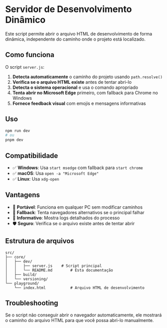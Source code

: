 # Servidor de Desenvolvimento Dinâmico

Este script permite abrir o arquivo HTML de desenvolvimento de forma dinâmica, independente do caminho onde o projeto está localizado.

## Como funciona

O script `server.js`:

1. **Detecta automaticamente** o caminho do projeto usando `path.resolve()`
2. **Verifica se o arquivo HTML existe** antes de tentar abri-lo
3. **Detecta o sistema operacional** e usa o comando apropriado
4. **Tenta abrir no Microsoft Edge** primeiro, com fallback para Chrome no Windows
5. **Fornece feedback visual** com emojis e mensagens informativas

## Uso

```bash
npm run dev
# ou
pnpm dev
```

## Compatibilidade

- ✅ **Windows**: Usa `start msedge` com fallback para `start chrome`
- ✅ **macOS**: Usa `open -a "Microsoft Edge"`
- ✅ **Linux**: Usa `xdg-open`

## Vantagens

- 🚀 **Portável**: Funciona em qualquer PC sem modificar caminhos
- 🔄 **Fallback**: Tenta navegadores alternativos se o principal falhar
- 📝 **Informativo**: Mostra logs detalhados do processo
- 🛡️ **Seguro**: Verifica se o arquivo existe antes de tentar abrir

## Estrutura de arquivos

```
src/
├── core/
│   ├── dev/
│   │   ├── server.js    # Script principal
│   │   └── README.md        # Esta documentação
│   ├── build/
│   └── versioning/
└── playground/
    └── index.html           # Arquivo HTML de desenvolvimento
```

## Troubleshooting

Se o script não conseguir abrir o navegador automaticamente, ele mostrará o caminho do arquivo HTML para que você possa abri-lo manualmente.
